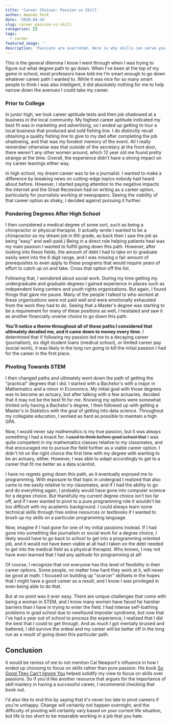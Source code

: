 ```yaml
---
title: 'Career Choices: Passion vs Skill'
author: Amanda Park
date: '2020-04-26'
slug: career-passion-vs-skill
categories: []
tags:
  - career
featured_image: ''
description: 'Passions are overrated. Here is why skills can serve you far better in the long run.'
---
```


This is the general dilemma I know I went through when I was trying to figure out what degree path to go down. When I've been at the top of my game in school, most professors have told me I’m smart enough to go down whatever career path I wanted to. While it was nice for so many smart people to think I was also intelligent, it did absolutely nothing for me to help narrow down the avenues I could take my career. 

### Prior to College

In junior high, we took career aptitude tests and then job shadowed at a business in the local community. My highest career aptitude indicated my best fit was in marketing and advertising, so I ended up getting to tour a local business that produced and sold fishing line. I do distinctly recall obtaining a quality fishing line to give to my dad after completing the job shadowing, and that was my fondest memory of the event. All I really remember otherwise was that outside of the secretary at the front door, there weren't any other women around, which 12 year old me found pretty strange at the time. Overall, the experience didn't have a strong impact on my career leanings either way.

In high school, my dream career was to be a journalist. I wanted to make a difference by breaking news on cutting-edge topics nobody had heard about before. However, I started paying attention to the negative impacts the internet and the Great Recession had on writing as a career option, particularly for journalists working at newspapers. Seeing the viability of that career option as shaky, I decided against pursuing it further. 

### Pondering Degrees After High School

I then considered a medical degree of some sort, such as being a chiropractor or physical therapist. (I actually wrote I wanted to be a chiropractor as my dream job in 6th grade, as back then I saw the job as being "easy" and well-paid.) Being  in a direct role helping patients heal was my main passion I wanted to fulfill going down this path. However, after looking into these fields, the amount of debt I had to take on to graduate easily went into the 6 digit range, and I was missing a fair amount of prerequisites to even apply to these programs that would require years of effort to catch up on and take. Cross that option off the list. 

Following that, I wondered about social work. During my time getting my undergraduate and graduate degrees I gained experience in places such as independent living centers and youth rights organizations. But again, I found things that gave me pause. Many of the people I talked to who worked at these organizations were not paid well and were emotionally exhausted from the work they had to do. Seeing that a Master's degree was starting to be a requirement for many of these positions as well, I hesitated and saw it as another financially unwise choice to go down this path. 

**You'll notice a theme throughout all of these paths I considered that ultimately derailed me, and it came down to money every time.** I determined that if following my passion led me to a decaying career (journalism), six digit student loans (medical school), or limited career pay (social work), it was likely in the long run going to kill the initial passion I had for the career in the first place. 

### Pivoting Towards STEM

I then changed paths and ultimately went down the path of getting the "practical" degrees that I did. I started with a Bachelor's with a major in Mathematics and a minor in Economics. My initial goal with those degrees was to become an actuary, but after talking with a few actuaries, decided that it may not be the best fit for me. Knowing my options were somewhat limited only having a Bachelor's degree, I then followed up with getting a Master's in Statistics with the goal of getting into data science. Throughout my collegiate education, I worked as hard as possible to maintain a high GPA. 

Now, I would never say mathematics is my true passion, but it was always something I had a knack for. ~~I used to think before grad school that~~ I was quite competent in my mathematics classes relative to my classmates, and that encouraged me to pursue the field further as a viable career option. I didn't hit on the right choice the first time with my degree with wanting to be an actuary, either. However, I was able to adapt accordingly to get to a career that fit me better as a data scientist. 

I have no regrets going down this path, as it eventually exposed me to programming. With exposure to that topic in undergrad I realized that also came to me easily relative to my classmates, and if I had the ability to go and do everything again, I probably would have gone into computer science for a degree choice. But thankfully my current degree choice isn't too far off, and if I ever wanted to pivot to a pure programming role it wouldn't be too difficult with my academic background. I could always learn some technical skills through free online resources or textbooks if I wanted to brush up my skills on a particular programming language.

Now, imagine if I had gone for one of my initial passions instead. If I had gone into something like journalism or social work for a degree choice, I likely would have to go back to school to get into a programming oriented job, and it would not have been viable at all had I taken on the debt needed to get into the medical field as a physical therapist. Who knows, I may not have even learned that I had any aptitude for programming at all! 

Of course, I recognize that not everyone has this level of flexibility in their career options. Some people, no matter how hard they work at it, will never be good at math. I focused on building up "scarcer" skillsets in the hopes that I might have a good career as a result, and I know I was privileged in even being able to do that. 

But at no point was it ever easy. There are unique challenges that come with being a woman in STEM, and I know many women have faced far harsher barriers than I have in trying to enter the field. I had intense self-loathing problems in grad school due to newfound imposter syndrome, but now that I've had a year out of school to process the experience, I realized that I did the best that I could to get through. And as much I got mentally bruised and battered, I did survive the ordeal and my career will be better off in the long run as a result of going down this particular path.

## Conclusion

It would be remiss of me to not mention Cal Newport's influence in how I ended up choosing to focus on skills rather than pure passion. His book [So Good They Can't Ignore You](https://www.goodreads.com/book/show/13525945-so-good-they-can-t-ignore-you) helped solidify my view to focus on skills over passions. So if you'd like another resource that argues for the importance of skill mastery in having a successful career, I recommend checking that book out. 

I'd also like to end this by saying that it's never too late to pivot careers if you're unhappy. Change will certainly not happen overnight, and the difficulty of pivoting will certainly vary based on your current life situation, but life is too short to be miserable working in a job that you hate.
